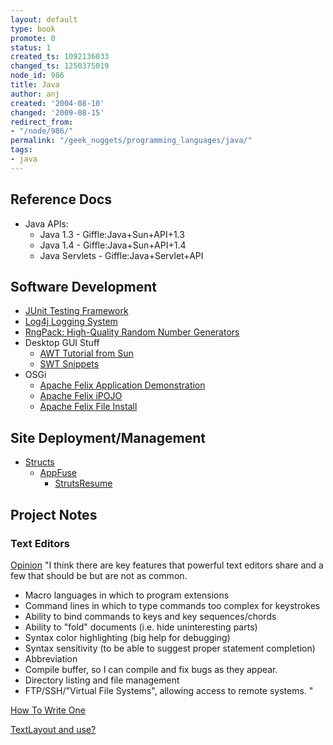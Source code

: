 ```yaml
---
layout: default
type: book
promote: 0
status: 1
created_ts: 1092136033
changed_ts: 1250375019
node_id: 986
title: Java
author: anj
created: '2004-08-10'
changed: '2009-08-15'
redirect_from:
- "/node/986/"
permalink: "/geek_nuggets/programming_languages/java/"
tags:
- java
---
```

## Reference Docs
* Java APIs:
    * Java 1.3 - Giffle:Java+Sun+API+1.3
    * Java 1.4 - Giffle:Java+Sun+API+1.4
    * Java Servlets - Giffle:Java+Servlet+API

## Software Development
* [JUnit Testing Framework](http://www.junit.org/)
* [Log4j Logging System](http://jakarta.apache.org/log4j/)
* [RngPack: High-Quality Random Number Generators](http://www.honeylocust.com/RngPack/)
* Desktop GUI Stuff
    * [AWT Tutorial from Sun](http://java.sun.com/developer/onlineTraining/awt/)
    * [SWT Snippets](http://www.eclipse.org/swt/snippets/)
* OSGi
    * [Apache Felix Application Demonstration](http://cwiki.apache.org/confluence/display/FELIX/Apache+Felix+Application+Demonstration)
    * [Apache Felix iPOJO](http://cwiki.apache.org/confluence/display/FELIX/Apache+Felix+iPOJO)
    * [Apache Felix File Install](http://cwiki.apache.org/confluence/display/FELIX/Apache+Felix+File+Install)

## Site Deployment/Management
* [Structs](http://jakarta.apache.org/struts/)
    * [AppFuse](http://raibledesigns.com/wiki/Wiki.jsp?page=AppFuse)
        * [StrutsResume](http://raibledesigns.com/wiki/Wiki.jsp?page=StrutsResume)

## Project Notes

### Text Editors
[Opinion](http://ronperrella.com/)
"I think there are key features that powerful text editors share and a few that should be but are not as common. 
* Macro languages in which to program extensions 
* Command lines in which to type commands too complex for keystrokes 
* Ability to bind commands to keys and key sequences/chords 
* Ability to "fold" documents (i.e. hide uninteresting parts) 
* Syntax color highlighting (big help for debugging) 
* Syntax sensitivity (to be able to suggest proper statement completion) 
* Abbreviation 
* Compile buffer, so I can compile and fix bugs as they appear. 
* Directory listing and file management 
* FTP/SSH/"Virtual File Systems", allowing access to remote systems. "

[How To Write One](http://www.finseth.com/~fin/craft/index.html)

[TextLayout and use?](http://java.sun.com/j2se/1.4.2/docs/api/java/awt/font/TextLayout.html)

